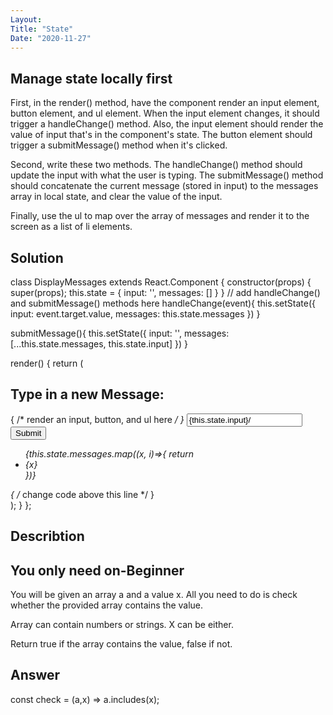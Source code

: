 ```yaml
---
Layout: 
Title: "State"
Date: "2020-11-27"
---
```


## Manage state locally first

First, in the render() method, have the component render an input element, button element, and ul element. 
When the input element changes, it should trigger a handleChange() method. Also, the input element should 
render the value of input that's in the component's state. The button element should trigger a submitMessage()
 method when it's clicked.

Second, write these two methods. The handleChange() method should update the input with what the user is 
typing. The submitMessage() method should concatenate the current message (stored in input) to the 
messages array in local state, and clear the value of the input.

Finally, use the ul to map over the array of messages and render it to the screen as a list of li elements.

## Solution

class DisplayMessages extends React.Component {
  constructor(props) {
    super(props);
    this.state = {
      input: '',
      messages: []
    }
  }
  // add handleChange() and submitMessage() methods here
  handleChange(event){
    this.setState({
      input: event.target.value,
      messages: this.state.messages
    })
  }

  submitMessage(){
    this.setState({
      input: '',
      messages: [...this.state.messages, this.state.input]
    })
  }

  render() {
    return (
      <div>
        <h2>Type in a new Message:</h2>
        { /* render an input, button, and ul here */ }
        <input onChange={this.handleChange.bind(this)} value={this.state.input}/>
        <button onClick={this.submitMessage.bind(this)}>Submit</button>
        <ul>
          {this.state.messages.map((x, i)=>{
            return <li key={i}>{x}</li>
          })}
        </ul>
        { /* change code above this line */ }
      </div>
    );
  }
};


## Describtion

## You only need on-Beginner

You will be given an array a and a value x. All you need to do is check whether the provided array contains the value.

Array can contain numbers or strings. X can be either.

Return true if the array contains the value, false if not.



## Answer

const check = (a,x) => a.includes(x);
